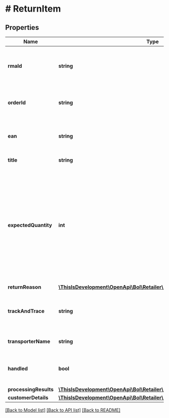 # # ReturnItem

## Properties

Name | Type | Description | Notes
------------ | ------------- | ------------- | -------------
**rmaId** | **string** | The RMA (Return Merchandise Authorization) identifier of the return. |
**orderId** | **string** | The id of the customer order this return item is in. |
**ean** | **string** | The EAN number associated with this product. |
**title** | **string** | The product title. |
**expectedQuantity** | **int** | The quantity that is expected to be returned by the customer. Note: this can be greater than 1 in case the customer ordered a quantity greater than 1 of the same product in the same customer order. |
**returnReason** | [**\ThisIsDevelopment\OpenApi\Bol\Retailer\Models\ReturnReason**](ReturnReason.md) |  |
**trackAndTrace** | **string** | The track and trace code that is associated with this transport. | [optional]
**transporterName** | **string** | The name of the transporter. | [optional]
**handled** | **bool** | Indicates if this return item has been handled (by the retailer). |
**processingResults** | [**\ThisIsDevelopment\OpenApi\Bol\Retailer\Models\ReturnProcessingResult[]**](ReturnProcessingResult.md) |  |
**customerDetails** | [**\ThisIsDevelopment\OpenApi\Bol\Retailer\Models\CustomerDetails**](CustomerDetails.md) |  |

[[Back to Model list]](../../README.md#models) [[Back to API list]](../../README.md#endpoints) [[Back to README]](../../README.md)

